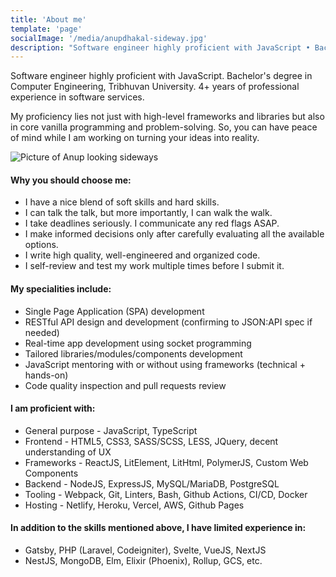 ```yaml
---
title: 'About me'
template: 'page'
socialImage: '/media/anupdhakal-sideway.jpg'
description: "Software engineer highly proficient with JavaScript • Bachelor's degree in Computer Engineering, Tribhuvan University • 4+ years of professional experience in software services"
---
```


Software engineer highly proficient with JavaScript. Bachelor's degree in Computer Engineering, Tribhuvan University. 4+ years of professional experience in software services.

My proficiency lies not just with high-level frameworks and libraries but also in core vanilla programming and problem-solving. So, you can have peace of mind while I am working on turning your ideas into reality.

![Picture of Anup looking sideways](/media/anupdhakal-sideway.jpg)

#### Why you should choose me:

- I have a nice blend of soft skills and hard skills.
- I can talk the talk, but more importantly, I can walk the walk.
- I take deadlines seriously. I communicate any red flags ASAP.
- I make informed decisions only after carefully evaluating all the available options.
- I write high quality, well-engineered and organized code.
- I self-review and test my work multiple times before I submit it.

#### My specialities include:

- Single Page Application (SPA) development
- RESTful API design and development (confirming to JSON:API spec if needed)
- Real-time app development using socket programming
- Tailored libraries/modules/components development
- JavaScript mentoring with or without using frameworks (technical + hands-on)
- Code quality inspection and pull requests review

#### I am proficient with:

- General purpose - JavaScript, TypeScript
- Frontend - HTML5, CSS3, SASS/SCSS, LESS, JQuery, decent understanding of UX
- Frameworks - ReactJS, LitElement, LitHtml, PolymerJS, Custom Web Components
- Backend - NodeJS, ExpressJS, MySQL/MariaDB, PostgreSQL
- Tooling - Webpack, Git, Linters, Bash, Github Actions, CI/CD, Docker
- Hosting - Netlify, Heroku, Vercel, AWS, Github Pages

#### In addition to the skills mentioned above, I have limited experience in:

- Gatsby, PHP (Laravel, Codeigniter), Svelte, VueJS, NextJS
- NestJS, MongoDB, Elm, Elixir (Phoenix), Rollup, GCS, etc.
